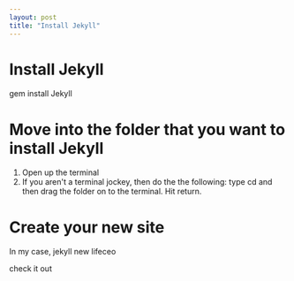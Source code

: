 ```yaml
---
layout: post
title: "Install Jekyll"
---
```


# Install Jekyll

gem install Jekyll

# Move into the folder that you want to install Jekyll

1. Open up the terminal
2. If you aren't a terminal jockey, then do the the following:
	type cd and then drag the folder on to the terminal.  Hit return.

# Create your new site

In my case, jekyll new lifeceo

check it out




